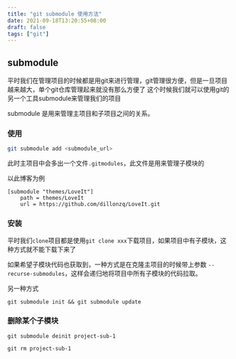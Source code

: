 ```yaml
---
title: "git submodule 使用方法"
date: 2021-09-18T13:20:55+08:00
draft: false
tags: ["git"]
---
```


## submodule
平时我们在管理项目的时候都是用git来进行管理，git管理很方便，但是一旦项目越来越大，单个git仓库管理起来就没有那么方便了
这个时候我们就可以使用git的另一个工具submodule来管理我们的项目

submodule 是用来管理主项目和子项目之间的关系。


### 使用

```sh
git submodule add <submodule_url>
```
此时主项目中会多出一个文件`.gitmodules`，此文件是用来管理子模块的

以此博客为例
```.git
[submodule "themes/LoveIt"]
	path = themes/LoveIt
	url = https://github.com/dillonzq/LoveIt.git
```
### 安装

平时我们`clone`项目都是使用`git clone xxx`下载项目，如果项目中有子模块，这种方式就不能下载下来了

如果希望子模块代码也获取到，一种方式是在克隆主项目的时候带上参数 `--recurse-submodules`，这样会递归地将项目中所有子模块的代码拉取。

另一种方式

`git submodule init && git submodule update`

### 删除某个子模块

`git submodule deinit project-sub-1`

`git rm project-sub-1`





